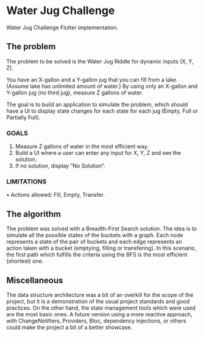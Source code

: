# Water Jug Challenge
Water Jug Challenge Flutter implementation.

## The problem
The problem to be solved is the Water Jug Riddle for dynamic inputs (X, Y, Z).

You have an X-gallon and a Y-gallon jug that you can fill from a lake. (Assume lake has unlimited amount
of water.) By using only an X-gallon and Y-gallon jug (no third jug), measure Z gallons of water.

The goal is to build an application to simulate the problem, which should have a UI to display state changes for each state for each jug (Empty, Full or
Partially Full).

### GOALS ###
1. Measure Z gallons of water in the most efficient way.
2. Build a UI where a user can enter any input for X, Y, Z and see the solution.
3. If no solution, display “No Solution”.
### LIMITATIONS ###
• Actions allowed: Fill, Empty, Transfer.

## The algorithm
The problem was solved with a Breadth-First Search solution. The idea is to simulate all the possible states of the buckets with a graph. Each node represents a state of the pair of buckets and each edge represents an action taken with a bucket (emptying, filling or transfering). In this scenario, the first path which fulfills the criteria using the BFS is the most efficient (shortest) one.

## Miscellaneous ##
The data structure architecture was a bit of an overkill for the scope of the project, but it is a demonstration of the usual project standards and good practices.
On the other hand, the state management tools which were used are the most basic ones. A future version using a more reactive approach, with ChangeNotifiers, Providers, Bloc, dependency injections, or others could make the project a bit of a better showcase.
